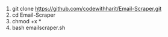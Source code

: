 1. git clone https://github.com/codewithharit/Email-Scraper.git
2. cd Email-Scraper
3. chmod +x *
4. bash emailscraper.sh
